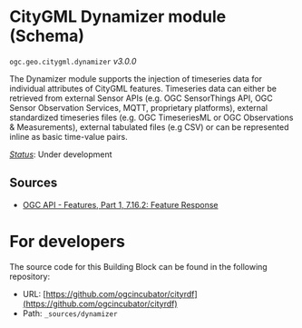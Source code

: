 
# CityGML Dynamizer module (Schema)

`ogc.geo.citygml.dynamizer` *v3.0.0*

The Dynamizer module supports the injection of timeseries data for individual attributes of CityGML features. Timeseries data can either be retrieved from external Sensor APIs (e.g. OGC SensorThings API, OGC Sensor Observation Services, MQTT, proprietary platforms), external standardized timeseries files (e.g. OGC TimeseriesML or OGC Observations & Measurements), external tabulated files (e.g CSV) or can be represented inline as basic time-value pairs.

[*Status*](http://www.opengis.net/def/status): Under development

## Sources

* [OGC API - Features, Part 1, 7.16.2: Feature Response](https://docs.ogc.org/is/17-069r3/17-069r3.html#_response_7)

# For developers

The source code for this Building Block can be found in the following repository:

* URL: [https://github.com/ogcincubator/cityrdf](https://github.com/ogcincubator/cityrdf)
* Path: `_sources/dynamizer`

